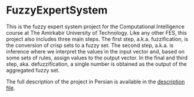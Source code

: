 # FuzzyExpertSystem
This is the fuzzy expert system project for the Computational Intelligence course at The Amirkabir University of Technology. Like any other FES, this project also includes three main steps. The first step, a.k.a. fuzzification, is the conversion of crisp sets to a fuzzy set.
The second step, a.k.a. is inference where we interpret the values in the input vector and, based on some sets of rules, assign values to the output vector.
In the final and third step, aka. defuzzification, a single number is obtained as the output of the aggregated fuzzy set.

The full description of the project in Persian is available in the [description file](https://github.com/FatemehValeh/FuzzyExpertSystem/blob/main/description.pdf).
